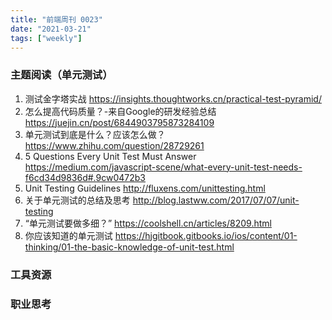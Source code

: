```yaml
---
title: "前端周刊 0023"
date: "2021-03-21"
tags: ["weekly"]
---
```


### 主题阅读（单元测试）
1. 测试金字塔实战 https://insights.thoughtworks.cn/practical-test-pyramid/
2. 怎么提高代码质量？-来自Google的研发经验总结 https://juejin.cn/post/6844903795873284109
3. 单元测试到底是什么？应该怎么做？ https://www.zhihu.com/question/28729261
4. 5 Questions Every Unit Test Must Answer https://medium.com/javascript-scene/what-every-unit-test-needs-f6cd34d9836d#.9cw0472b3
5. Unit Testing Guidelines http://fluxens.com/unittesting.html
6. 关于单元测试的总结及思考 http://blog.lastww.com/2017/07/07/unit-testing
7. “单元测试要做多细？” https://coolshell.cn/articles/8209.html
8. 你应该知道的单元测试 https://hjgitbook.gitbooks.io/ios/content/01-thinking/01-the-basic-knowledge-of-unit-test.html

### 工具资源


### 职业思考